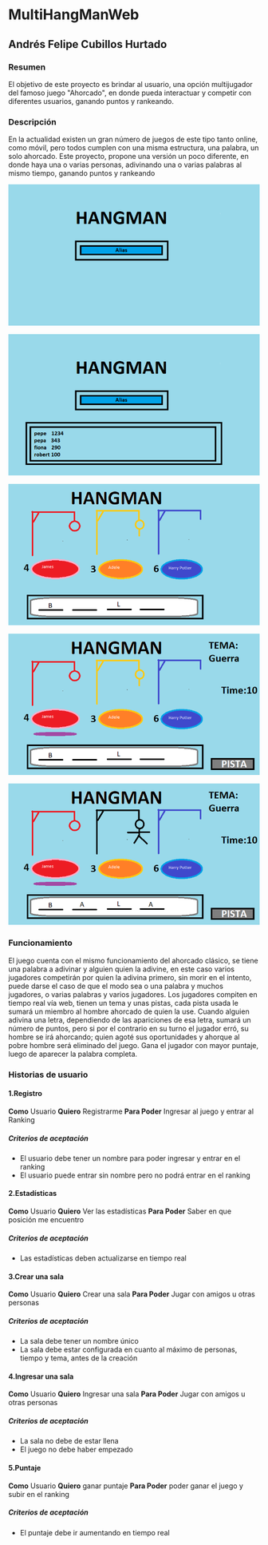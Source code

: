 # MultiHangManWeb
## Andrés Felipe Cubillos Hurtado
### Resumen
El objetivo de este proyecto es brindar al usuario, una opción multijugador del famoso juego "Ahorcado", en donde pueda interactuar y competir con diferentes usuarios, ganando puntos y rankeando.

### Descripción

En la actualidad existen un gran número de juegos de este tipo tanto online, como móvil, pero todos cumplen con una misma estructura, una palabra, un solo ahorcado. Este proyecto, propone una versión un poco diferente, en donde haya una o varias personas, adivinando una o varias palabras al mismo tiempo, ganando puntos y rankeando

![alt text](https://raw.githubusercontent.com/andrewcubillos/ARSW-2021-i-Project-MultiHangManWeb/master/img/MULTIHANGMAN3.png)

![alt text](https://raw.githubusercontent.com/andrewcubillos/ARSW-2021-i-Project-MultiHangManWeb/master/img/MULTIHANGMAN4.png)

![alt text](https://raw.githubusercontent.com/andrewcubillos/ARSW-2021-i-Project-MultiHangManWeb/master/img/MULTIHANGMAN.png)

![alt text](https://raw.githubusercontent.com/andrewcubillos/ARSW-2021-i-Project-MultiHangManWeb/master/img/MULTIHANGMAN2.png)

![alt text](https://raw.githubusercontent.com/andrewcubillos/ARSW-2021-i-Project-MultiHangManWeb/master/img/MULTIHANGMAN6.png)

### Funcionamiento
El juego cuenta con el mismo funcionamiento del ahorcado clásico, se tiene una palabra a adivinar y alguien quien la adivine, en este caso varios jugadores competirán por quien la adivina primero, sin morir en el intento, puede darse el caso de que el modo sea o una palabra y muchos jugadores, o varias palabras y varios jugadores. 
Los jugadores compiten en tiempo real vía web, tienen un tema y unas pistas, cada pista usada le sumará un miembro al hombre ahorcado de quien la use. Cuando alguien adivina una letra, dependiendo de las apariciones de esa letra, sumará un número de puntos, pero si por el contrario en su turno el jugador erró, su hombre se irá ahorcando; quien agoté sus oportunidades y ahorque al pobre hombre será eliminado del juego. Gana el jugador con mayor puntaje, luego de aparecer la palabra completa.

### Historias de usuario
#### 1.Registro
**Como** Usuario 
**Quiero** Registrarme
**Para Poder** Ingresar al juego y entrar al Ranking
##### Criterios de aceptación
* El usuario debe tener un nombre para poder ingresar y entrar en el ranking
* El usuario puede entrar sin nombre pero no podrá entrar en el ranking

#### 2.Estadísticas
**Como** Usuario 
**Quiero** Ver las estadísticas
**Para Poder** Saber en que posición me encuentro
##### Criterios de aceptación
* Las estadísticas deben actualizarse en tiempo real

#### 3.Crear una sala
**Como** Usuario 
**Quiero** Crear una sala
**Para Poder** Jugar con amigos u otras personas
##### Criterios de aceptación
* La sala debe tener un nombre único
* La sala debe estar configurada en cuanto al máximo de personas, tiempo y tema, antes de la creación

#### 4.Ingresar una sala
**Como** Usuario 
**Quiero** Ingresar una sala
**Para Poder** Jugar con amigos u otras personas
##### Criterios de aceptación
* La sala no debe de estar llena
* El juego no debe haber empezado

#### 5.Puntaje
**Como** Usuario 
**Quiero** ganar puntaje
**Para Poder** poder ganar el juego y subir en el ranking
##### Criterios de aceptación
* El puntaje debe ir aumentando en tiempo real


